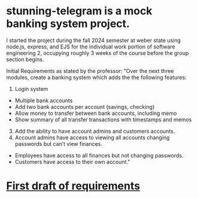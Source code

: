 # stunning-telegram is a mock banking system project.
I started the project during the fall 2024 semester at weber state using node.js, express, and EJS for the individual work portion of software engineering 2, occupying roughly 3 weeks of the course before the group section begins.

Initial Requirements as stated by the professor:
"Over the next three modules, create a banking system which adds the the following features:

1. Login system
- Multiple bank accounts
- Add two bank accounts per account (savings, checking)
- Allow money to transfer between bank accounts, including memo
- Show summary of all transfer transactions with timestamps and memos
3. Add the ability to have account admins and customers accounts.
4. Account admins have access to viewing all accounts changing passwords but can’t view finances.
- Employees have access to all finances but not changing passwords.
- Customers have access to their own account."

# [First draft of requirements](CS%203750%20Banking%20Application%20Reqs%201.md)
